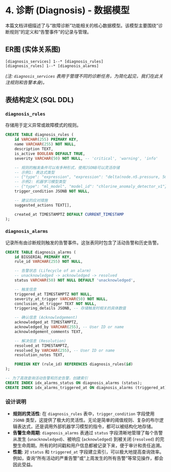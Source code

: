 # 4. 诊断 (Diagnosis) - 数据模型

本篇文档详细描述了与“故障诊断”功能相关的核心数据模型。该模型主要围绕“诊断规则”的定义和“告警事件”的记录与管理。

## ER图 (实体关系图)

```
[diagnosis_services] 1--* [diagnosis_rules]
[diagnosis_rules] 1--* [diagnosis_alarms]
```
*(注: `diagnosis_services` 表用于管理不同的诊断任务，为简化起见，我们在此关注规则和告警本身)。*

## 表结构定义 (SQL DDL)

### `diagnosis_rules`

存储用于定义异常或故障模式的规则。

```sql
CREATE TABLE diagnosis_rules (
    id VARCHAR(255) PRIMARY KEY,
    name VARCHAR(255) NOT NULL,
    description TEXT,
    is_active BOOLEAN DEFAULT TRUE,
    severity VARCHAR(50) NOT NULL, -- 'critical', 'warning', 'info'

    -- 规则的触发条件可以有多种形式，使用JSONB可以灵活存储
    -- 示例1: 表达式类型
    -- {"type": "expression", "expression": "delta(node.n5.pressure, 5min) < -10"}
    -- 示例2: 机器学习模型类型
    -- {"type": "ml_model", "model_id": "chlorine_anomaly_detector_v1"}
    trigger_condition JSONB NOT NULL,

    -- 建议的应对措施
    suggested_actions TEXT[],

    created_at TIMESTAMPTZ DEFAULT CURRENT_TIMESTAMP
);
```

### `diagnosis_alarms`

记录所有由诊断规则触发的告警事件。这张表同时包含了活动告警和历史告警。

```sql
CREATE TABLE diagnosis_alarms (
    id BIGSERIAL PRIMARY KEY,
    rule_id VARCHAR(255) NOT NULL,

    -- 告警状态 (Lifecycle of an alarm)
    -- unacknowledged -> acknowledged -> resolved
    status VARCHAR(50) NOT NULL DEFAULT 'unacknowledged',

    -- 触发信息
    triggered_at TIMESTAMPTZ NOT NULL,
    severity_at_trigger VARCHAR(50) NOT NULL,
    conclusion_at_trigger TEXT NOT NULL,
    triggering_details JSONB, -- 存储触发时相关的具体数值

    -- 确认信息 (Acknowledgement)
    acknowledged_at TIMESTAMPTZ,
    acknowledged_by VARCHAR(255), -- User ID or name
    acknowledgement_comments TEXT,

    -- 解决信息 (Resolution)
    resolved_at TIMESTAMPTZ,
    resolved_by VARCHAR(255), -- User ID or name
    resolution_notes TEXT,

    FOREIGN KEY (rule_id) REFERENCES diagnosis_rules(id)
);

-- 为了高效查询活动告警和历史告警，创建索引
CREATE INDEX idx_alarms_status ON diagnosis_alarms (status);
CREATE INDEX idx_alarms_triggered_at ON diagnosis_alarms (triggered_at);
```

### 设计说明

*   **规则的灵活性**: 在 `diagnosis_rules` 表中，`trigger_condition` 字段使用 `JSONB` 类型，这提供了极大的灵活性。无论是简单的阈值规则、复杂的布尔逻辑表达式，还是调用外部机器学习模型的指令，都可以被结构化地存储。
*   **告警生命周期**: `diagnosis_alarms` 表通过 `status` 字段清晰地管理了每个告警从发生 (`unacknowledged`)、被响应 (`acknowledged`) 到被关闭 (`resolved`) 的完整生命周期。所有的时间戳和用户信息都被记录下来，便于审计和责任追溯。
*   **性能**: 对 `status` 和 `triggered_at` 字段建立索引，可以极大地提高查询效率。例如，查询“所有活动的严重告警”或“上周发生的所有告警”等常见操作，都会因此受益。
